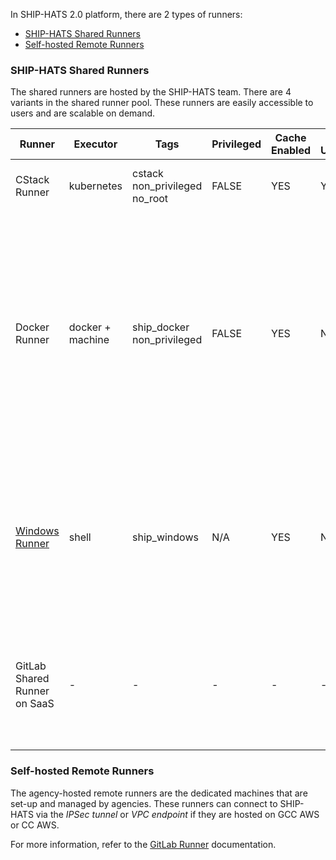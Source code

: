 In SHIP-HATS 2.0 platform, there are 2 types of runners:  

- [SHIP-HATS Shared Runners](#ship-hats-shared-runners)
- [Self-hosted Remote Runners](#self-hosted-remote-runners)

### SHIP-HATS Shared Runners

The shared runners are hosted by the SHIP-HATS team. There are 4 variants in the shared runner pool. These runners are easily accessible to users and are scalable on demand.


|Runner|Executor|Tags|Privileged|Cache Enabled|Run Untag|Version|Notes|
|---|---|---|---|---|---|---|---|
|CStack Runner|kubernetes|cstack<br>non_privileged<br>no_root|FALSE|YES|YES|NA|Run as non-root<br>run as 65533 user.
|Docker Runner|docker + machine|ship_docker<br>non_privileged|FALSE|YES|NO|NA|Run as root<br><br>We have removed privileged access for SHIP-HATS shared runner. This affects build of systems that used the shared runners with docker-in-docker. Alternatively, you can use [Kaniko](#docker-alternative-faqs).
|[Windows Runner](#windows-runner)|shell|ship_windows|N/A|YES|NO|- OS: MS Windows Server 2019 Base<br>- Git: 2.36.1<br>- Visual Studio 2022 version 17.0<br>- .Net framework 4.8 development tools| Refer to [Windows Runners](#windows-runner) for  **Libraries** and important details on **cleanup job** included with Windows Runner.
|GitLab Shared Runner on SaaS|-|-|-|-|-|-|The GitLab shared runner on SaaS may replace the above runners when available in the future. 

### Self-hosted Remote Runners

The agency-hosted remote runners are the dedicated machines that are set-up and managed by agencies. These runners can connect to SHIP-HATS via the *IPSec tunnel* or *VPC endpoint* if they are hosted on GCC AWS or CC AWS. 

<!--- **GitLab Shared Runner on SaaS:** The GitLab shared runner on SaaS will be available over the next couple months. -->

For more information, refer to the [GitLab Runner](https://docs.gitlab.com/runner/) documentation.